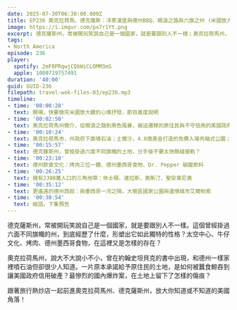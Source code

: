 ```yaml
---
date: 2025-07-30T06:30:00.000Z
title: EP236 奧克拉荷馬、德克薩斯：洋蔥漢堡與德州BBQ，眼淚之路與六旗之州 (米國放大鏡#32)
image: https://i.imgur.com/px7r1Yt.png
excerpt: 德克薩斯州，常被開玩笑說自己是一個國家，就是要跟別人不一樣；奧克拉荷馬州，說大不大說小不小，和德州一樣家裡噴石油但卻很少人知道。跟著旅行熱炒店一起前進這兩州，放大你知道或不知道的美國角落！
tags:
- North America
episode: 236
player:
  spotify: 2mF0PRqwjCQbWiCLOMM3mS
  apple: 1000719757491
duration: '40:00'
guid: GUID-236
filepath: travel-wok-files-03/ep236.mp3
timeline:
- time: '00:00:28'
  text: 開場，快要做完米國放大鏡的心情抒發，節目進度說明
- time: '00:02:50'
  text: 奧克拉荷馬州簡介，從眼淚之路到黑色風暴，被迫遷移的原住民與不守信用的美國政府
- time: '00:10:24'
  text: 奧克拉荷馬市，州政府下面噴石油；土爾沙，4.6億美金打造的免費入場共融式公園；原住民文化博物館與洋蔥漢堡
- time: '00:15:57'
  text: 德克薩斯州，曾經掛過六面不同旗幟的土地，分手後不要太快無縫接軌？
- time: '00:23:10'
  text: 德州飲食文化：烤肉三位一體、德州墨西哥食物、Dr. Pepper 碳酸飲料
- time: '00:26:25'
  text: 擁有2300萬人口的三角地帶：休士頓、達拉斯、奧斯汀、聖安東尼奧
- time: '00:35:12'
  text: 更遙遠的德州西部：與墨西哥一河之隔，大彎區國家公園與邊境城市艾爾帕索
- time: '00:38:54'
  text: 結語，下集預告
---
```

德克薩斯州，常被開玩笑說自己是一個國家，就是要跟別人不一樣。這個曾經掛過六面不同旗幟的州，到底經歷了什麼，形塑出它如此獨特的性格？太空中心、牛仔文化、烤肉、德州墨西哥食物，在這裡又是怎樣的存在？

奧克拉荷馬州，說大不大說小不小，曾在約翰史坦貝克的書中出現，和德州一樣家裡噴石油但卻很少人知道。一片原本承諾給予原住民的土地，是如何被蠶食鯨吞到讓美國政府信用破產？最慘烈的國內爆炸案，在土地上留下了怎樣的傷痕？

跟著旅行熱炒店一起前進奧克拉荷馬州、德克薩斯州，放大你知道或不知道的美國角落！